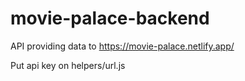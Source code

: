 # movie-palace-backend
API providing data to https://movie-palace.netlify.app/

Put api key on helpers/url.js 
